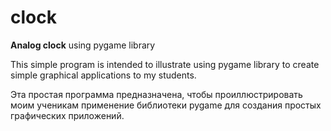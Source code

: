 # clock
**Analog clock** using pygame library

This simple program is intended to illustrate using pygame library to create simple graphical applications to my students.

Эта простая программа предназначена, чтобы проиллюстрировать моим ученикам применение библиотеки pygame для создания простых графических приложений.

